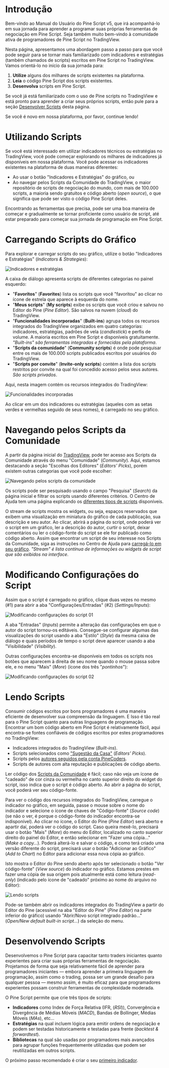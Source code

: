 
# Introdução

Bem-vindo ao Manual do Usuário do Pine Script v5, que irá acompanhá-lo em sua jornada para aprender a programar suas próprias ferramentas de negociação em Pine Script.
Seja também muito bem-vindo à comunidade ativa de programadores de Pine Script no TradingView.

Nesta página, apresentamos uma abordagem passo a passo para que você pode seguir para se tornar mais familiarizado com indicadores e estratégias (também chamados de scripts) escritos em Pine Script no TradingView. Vamos orientá-lo no início da sua jornada para:

1. __Utilize__ alguns dos milhares de scripts existentes na plataforma.
2. __Leia__ o código Pine Script dos scripts existentes.
3. __Desenvolva__ scripts em Pine Script.

Se você já está familiarizado com o uso de Pine scripts no TradingView e está pronto para aprender a criar seus próprios scripts, então pule para a seção [Desenvolver Scripts](01_primeiros_passos.md#desenvolver-scripts) desta página.

Se você é novo em nossa plataforma, por favor, continue lendo!


# Utilizando Scripts

Se você está interessado em utilizar indicadores técnicos ou estratégias no TradingView, você pode começar explorando os milhares de indicadores já disponíveis em nossa plataforma.
Você pode acessar os indicadores existentes na plataforma de duas maneiras diferentes:

* Ao usar o botão "Indicadores e Estratégias" do gráfico, ou
* Ao navegar pelos Scripts da Comunidade do TradingView, o maior repositório de scripts de negociação do mundo, com mais de 100.000 scripts, a maioria sendo gratuitos e código aberto (_open source_), o que significa que pode ser visto o código Pine Script deles.

Encontrando as ferramentas que precisa, pode ser uma boa maneira de começar e gradualmente se tornar proficiente como usuário de script, até estar preparado para começar sua jornada de programação em Pine Script.


# Carregando Scripts do Gráfico

Para explorar e carregar scripts do seu gráfico, utilize o botão "Indicadores e Estratégias" (_Indicators & Strategies_):

![Indicadores e estratégias](./imgs/FirstSteps-LoadingScriptsFromTheChart-01.png)


A caixa de diálogo apresenta scripts de diferentes categorias no painel esquerdo:

* "__Favoritos__" (__Favorites__) lista os scripts que você "favoritou" ao clicar no ícone de estrela que aparece à esquerda do nome.
* "__Meus scripts__" (__My scripts__) exibe os scripts que você criou e salvou no Editor do Pine (_Pine Editor_). São salvos na nuvem (_cloud_) do TradingView.
* "__Funcionalidades incorporadas__" (__Built-ins__) agrupa todos os recursos integrados do TradingView organizados em quatro categorias: indicadores, estratégias, padrões de vela (_candlestick_) e perfis de volume. A maioria escritos em Pine Script e disponíveis gratuitamente. _"Built-ins" são ferramentas integradas e fornecidas pela plataforma_.
* "__Scripts da comunidade__" (__Community scripts__) é onde pode pesquisar entre os mais de 100.000 scripts publicados escritos por usuários do TradingView.
* "__Scripts por convite__" (__Invite-only scripts__) contém a lista dos scripts restritos por convite na qual foi concedido acesso pelos seus autores. _São scripts privados_.

Aqui, nesta imagem contém os recursos integrados do TradingView:

![Funcionalidades incorporadas](./imgs/FirstSteps-LoadingScriptsFromTheChart-02.png)

Ao clicar em um dos indicadores ou estratégias (aqueles com as setas verdes e vermelhas seguido de seus nomes), é carregado no seu gráfico.


# Navegando pelos Scripts da Comunidade

A partir da página inicial do [TradingView](https://br.tradingview.com), pode ter acesso aos Scripts da Comunidade através do menu "Comunidade" (_Community_).
Aqui, estamos destacando a seção "Escolhas dos Editores" (_Editors’ Picks_), porém existem outras categorias que você pode escolher:

![Navegando pelos scripts da comunidade](./imgs/FirstSteps-BrowsingCommunityScripts-01.png)

Os scripts pode ser pesquisado usando o campo "Pesquisa" (_Search_) da página inicial e filtrar os scripts usando diferentes critérios.
O Centro de Ajuda tem uma página explicando os [diferentes tipos de scripts](https://br.tradingview.com/support/solutions/43000558522) disponíveis.

O stream de scripts mostra os widgets, ou seja, espaços reservados que exibem uma visualização em miniatura do gráfico de cada publicação, sua descrição e seu autor.
Ao clicar, abrirá a página do script, onde poderá ver o script em um gráfico, ler a descrição do autor, curtir o script, deixar comentários ou ler o código-fonte do script se ele for publicado como código aberto.
Assim que encontrar um script de seu interesse nos Scripts da Comunidade, siga as instruções no Centro de Ajuda para [carregá-lo em seu gráfico](https://br.tradingview.com/support/solutions/43000555216).
_"Stream" é lista contínua de informações ou widgets de script que são exibidos na interface_.


# Modificando Configurações do Script

Assim que o script é carregado no gráfico, clique duas vezes no mesmo (#1) para abrir a aba "Configurações/Entradas" (#2) (_Settings/Inputs_):

![Modificando configurações do script 01](./imgs/FirstSteps-ChangingScriptSettings-01.png)

A aba "Entradas" (_Inputs_) permite a alteração das configurações em que o autor do script tornou-os editáveis.
Consegue-se configurar algumas das visualizações do script usando a aba "Estilo" (_Style_) da mesma caixa de diálogo e quais períodos de tempo o script deve aparecer usando a aba "Visibilidade" (_Visibility_).

Outras configurações encontra-se disponíveis em todos os scripts nos botões que aparecem à direita de seu nome quando o mouse passa sobre ele, e no menu "Mais" (_More_) (ícone dos três "_pontinhos_"):

![Modificando configurações do script 02](./imgs/FirstSteps-ChangingScriptSettings-02.png)


# Lendo Scripts

Consumir códigos escritos por bons programadores é uma maneira eficiente de desenvolver sua compreensão da linguagem.
E Isso é tão real para o Pine Script quanto para outras linguagens de programação.
Encontrar um bom código aberto em Pine Script é relativamente fácil, aqui encontra-se fontes confiáveis de códigos escritos por estes programadores no TradingView:

* Indicadores integrados do TradingView (_Built-ins_).
* Scripts selecionados como ["Sugestão da Casa"](https://br.tradingview.com/scripts/editors-picks) (_Editors’ Picks_).
* Scripts pelos [autores seguidos pela conta PineCoders](https://br.tradingview.com/u/PineCoders/#following-people).
* Scripts de autores com alta reputação e publicações de código aberto.

Ler código dos [Scripts da Comunidade](https://br.tradingview.com/scripts) é fácil; caso não veja um ícone de "cadeado" de cor cinza ou vermelha no canto superior direito do widget do script, isso indica que o script é código aberto. Ao abrir a página do script, você poderá ver seu código-fonte.

Para ver o código dos recursos integrados do TradingView, carregue o indicador no gráfico, em seguida, passe o mouse sobre o nome do indicador e selecione o ícone de chaves de "Código-fonte" (_Source code_) (se não o ver, é porque o código-fonte do indicador encontra-se indisponível).
Ao clicar no ícone, o Editor do Pine (_Pine Editor_) será aberto e apartir daí, poderá ver o código do script. Caso queira mexê-lo, precisará usar o botão "Mais" (_More_) do menu do Editor, localizado no canto superior direito do painel do Editor, e então selecionar em "Fazer uma cópia..." (_Make a copy…_).
Poderá alterá-lo e salvar o código, e como terá criado uma versão diferente do script, precisará usar o botão "Adicionar ao Gráfico" (_Add to Chart_) no Editor para adicionar essa nova cópia ao gráfico.

Isto mostra o Editor do Pine sendo aberto após ter selecionado o botão "Ver código-fonte" (_View source_) do indicador no gráfico.
Estamos prestes em fazer uma cópia de sua origem pois atualmente está como leitura (_read-only_) (indicado pelo ícone de "cadeado" próximo ao nome do arquivo no Editor):

![Lendo scripts](./imgs/FirstSteps-ReadingScripts-01.png)

Pode-se também abrir os indicadores integrados do TradingView a partir do Editor do Pine (acessível na aba "Editor do Pine" (_Pine Editor_) na parte inferior do gráfico) usando "Abrir/Novo script integrado padrão..." (_Open/New default built-in script…_) da seleção do menu.


# Desenvolvendo Scripts

Desenvolvemos o Pine Script para capacitar tanto traders iniciantes quanto experientes para criar suas próprias ferramentas de negociação.
Projetamos de forma que seja relativamente fácil de aprender para programadores iniciantes — embora aprender a primeira linguagem de programação, assim como o trading, possa ser um grande desafio para qualquer pessoa — mesmo assim, é muito eficaz para que programadores experientes possam construir ferramentas de complexidade moderada.

O Pine Script permite que crie três tipos de scripts:

* __Indicadores__ como Index de Força Relativa (IFR, (_RSI_)), Convergência e Divergência de Médias Móveis (_MACD_), Bandas de Bollinger, Médias Móveis (_MAs_), etc...
* __Estratégias__ na qual incluem lógica para emitir ordens de negociação e podem ser testadas historicamente e testadas para frente (_backtest & forwardtest_).
* __Bibliotecas__ na qual são usadas por programadores mais avançados para agrupar funções frequentemente utilizadas que podem ser reutilizadas em outros scripts.

O próximo passo recomendado é criar o seu [primeiro indicador](02_primeiro_indicador.md).



